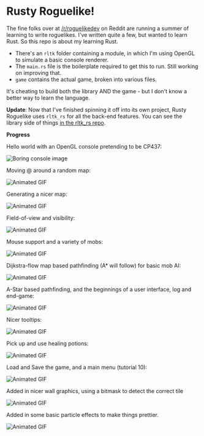 # Rusty Roguelike!

The fine folks over at [/r/roguelikedev](https://www.reddit.com/r/roguelikedev/new/) on Reddit are running a summer of learning to write roguelikes. I've written quite a few, but wanted to learn Rust. So this repo is about my learning Rust.

* There's an `rltk` folder containing a module, in which I'm using OpenGL to simulate a basic console renderer.
* The `main.rs` file is the boilerplate required to get this to run. Still working on improving that.
* `game` contains the actual game, broken into various files.

It's cheating to build both the library AND the game - but I don't know a better way to learn the language.

**Update**: Now that I've finished spinning it off into its own project, Rusty Roguelike uses `rltk_rs` for all the back-end features. You can see the library side of things [in the rltk_rs repo](https://github.com/thebracket/rltk_rs).

**Progress**

Hello world with an OpenGL console pretending to be CP437:

![Boring console image](/screenshots/RustHelloWorld2.JPG)

Moving @ around a random map:

![Animated GIF](/screenshots/RustyRoguelike.gif)

Generating a nicer map:

![Animated GIF](/screenshots/RustyRoguelike2.gif)

Field-of-view and visibility:

![Animated GIF](/screenshots/RustyRoguelike3.gif)

Mouse support and a variety of mobs:

![Animated GIF](/screenshots/RustyRoguelike4.gif)

Dijkstra-flow map based pathfinding (A* will follow) for basic mob AI:

![Animated GIF](/screenshots/RustyRoguelike5.gif)

A-Star based pathfinding, and the beginnings of a user interface, log and end-game:

![Animated GIF](/screenshots/RustyRoguelike6.gif)

Nicer tooltips:

![Animated GIF](/screenshots/RustyRoguelike7.gif)

Pick up and use healing potions:

![Animated GIF](/screenshots/RustyRoguelike8.gif)

Load and Save the game, and a main menu (tutorial 10):

![Animated GIF](/screenshots/RustyRoguelike9.gif)

Added in nicer wall graphics, using a bitmask to detect the correct tile

![Animated GIF](/screenshots/RustyRoguelike10.gif)

Added in some basic particle effects to make things prettier.

![Animated GIF](/screenshots/RustyRoguelike11.gif)
